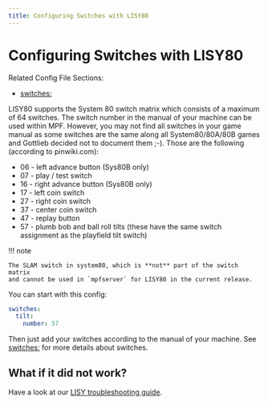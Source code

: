 ```yaml
---
title: Configuring Switches with LISY80
---
```


# Configuring Switches with LISY80


Related Config File Sections:

* [switches:](../../config/switches.md)

LISY80 supports the System 80 switch matrix which consists of a maximum
of 64 switches. The switch number in the manual of your machine can be
used within MPF. However, you may not find all switches in your game
manual as some switches are the same along all System80/80A/80B games
and Gottlieb decided not to document them ;-). Those are the following
(according to pinwiki.com):

* 06 - left advance button (Sys80B only)
* 07 - play / test switch
* 16 - right advance button (Sys80B only)
* 17 - left coin switch
* 27 - right coin switch
* 37 - center coin switch
* 47 - replay button
* 57 - plumb bob and ball roll tilts (these have the same switch
    assignment as the playfield tilt switch)

!!! note

    The SLAM switch in system80, which is **not** part of the switch matrix
    and cannot be used in `mpfserver` for LISY80 in the current release.

You can start with this config:

``` yaml
switches:
  tilt:
    number: 57
```

Then just add your switches according to the manual of your machine. See
[switches:](../../config/switches.md) for more details about
switches.

## What if it did not work?

Have a look at our
[LISY troubleshooting guide](../../troubleshooting/index.md).
